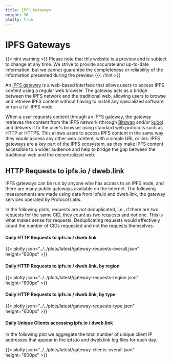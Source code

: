 ```yaml
---
title: IPFS Gateways
weight: 30
plotly: true
---
```


# IPFS Gateways

{{< hint warning >}}
Please note that this website is a preview and is subject to change at any time. 
We strive to provide accurate and up-to-date information, but we cannot guarantee 
the completeness or reliability of the information presented during the preview. 
{{< /hint >}}


An [IPFS gateway](https://docs.ipfs.tech/concepts/ipfs-gateway/) is a web-based interface that allows users to access IPFS content using a regular web browser. The gateway acts as a bridge between the IPFS network and the traditional web, allowing users to browse and retrieve IPFS content without having to install any specialized software or run a full IPFS node.

When a user requests content through an IPFS gateway, the gateway retrieves the content from the IPFS network (through [Bitswap](https://docs.ipfs.tech/concepts/bitswap/#bitswap) and/or [kubo](https://docs.ipfs.tech/install/command-line/#install-ipfs-kubo)) and delivers it to the user's browser using standard web protocols such as HTTP or HTTPS. This allows users to access IPFS content in the same way they would access any other web content, with a simple URL or link. IPFS gateways are a key part of the IPFS ecosystem, as they make IPFS content accessible to a wider audience and help to bridge the gap between the traditional web and the decentralized web.

## HTTP Requests to ipfs.io / dweb.link

IPFS gateways can be run by anyone who has access to an IPFS node, and there are many public gateways available on the internet. The following measurements are made using data from ipfs.io and dweb.link, the gateway services operated by Protocol Labs.

In the following plots, requests are _not_ deduplicated, i.e., if there are two requests for the same [CID](https://docs.ipfs.tech/concepts/content-addressing/#content-identifiers-cids), they count as two requests and not one. This is what makes sense for requests. Deduplicating requests would effectively count the number of CIDs requested and not the requests themselves.

#### Daily HTTP Requests to ipfs.io / dweb.link

{{< plotly json="../../plots/latest/gateway-requests-overall.json" height="600px" >}}

#### Daily HTTP Requests to ipfs.io / dweb.link, by region

{{< plotly json="../../plots/latest/gateway-requests-region.json" height="600px" >}}

#### Daily HTTP Requests to ipfs.io / dweb.link, by type

{{< plotly json="../../plots/latest/gateway-requests-type.json" height="600px" >}}

#### Daily Unique Clients accessing ipfs.io / dweb.link

In the following plot we aggregate the total number of unique client IP addresses that appear in the ipfs.io and dweb.link log files for each day.

{{< plotly json="../../plots/latest/gateway-clients-overall.json" height="600px" >}}

